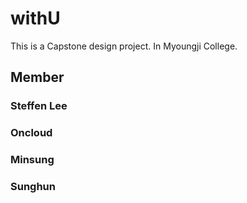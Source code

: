 # withU

This is a Capstone design project.
In Myoungji College.


## Member

### Steffen Lee
### Oncloud
### Minsung
### Sunghun


